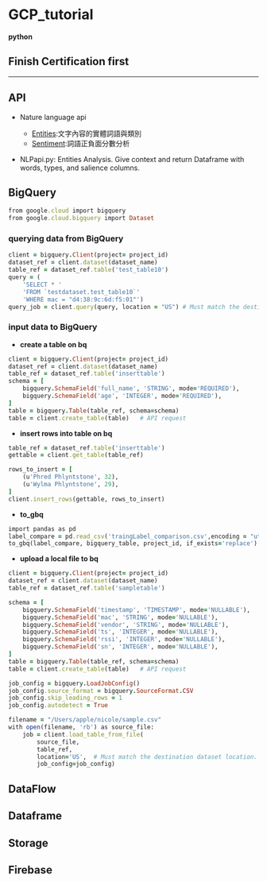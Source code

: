 # GCP_tutorial
**python**

## Finish Certification first


-----

## API
- Nature language api
	- [Entities](https://cloud.google.com/natural-language/docs/reference/rest/v1/Entity):文字內容的實體詞語與類別
	- [Sentiment](https://cloud.google.com/natural-language/docs/reference/rest/v1/Sentiment):詞語正負面分數分析

- NLPapi.py: Entities Analysis. Give context and return Dataframe with words, types, and salience columns.

## BigQuery
```ruby
from google.cloud import bigquery
from google.cloud.bigquery import Dataset
```

### querying data from BigQuery
```ruby
client = bigquery.Client(project= project_id)
dataset_ref = client.dataset(dataset_name)
table_ref = dataset_ref.table('test_table10')
query = (
    'SELECT * '
    'FROM `testdataset.test_table10`'
    'WHERE mac = "d4:38:9c:6d:f5:01"')
query_job = client.query(query, location = "US") # Must match the destination dataset location.
```

### input data to BigQuery
- **create a table on bq**
```ruby
client = bigquery.Client(project= project_id)
dataset_ref = client.dataset(dataset_name)
table_ref = dataset_ref.table('inserttable')
schema = [
    bigquery.SchemaField('full_name', 'STRING', mode='REQUIRED'),
    bigquery.SchemaField('age', 'INTEGER', mode='REQUIRED'),
]
table = bigquery.Table(table_ref, schema=schema)
table = client.create_table(table)   # API request
```

- **insert rows into table on bq**
```ruby
table_ref = dataset_ref.table('inserttable')
gettable = client.get_table(table_ref)

rows_to_insert = [
    (u'Phred Phlyntstone', 32),
    (u'Wylma Phlyntstone', 29),
]
client.insert_rows(gettable, rows_to_insert)
```

- **to_gbq**
```ruby
import pandas as pd
label_compare = pd.read_csv('traingLabel_comparison.csv',encoding = "utf-8")
to_gbq(label_compare, bigquery_table, project_id, if_exists='replace')
```

- **upload a local file to bq**
```ruby
client = bigquery.Client(project= project_id)
dataset_ref = client.dataset(dataset_name)
table_ref = dataset_ref.table('sampletable')

schema = [
    bigquery.SchemaField('timestamp', 'TIMESTAMP', mode='NULLABLE'),
    bigquery.SchemaField('mac', 'STRING', mode='NULLABLE'),
    bigquery.SchemaField('vendor', 'STRING', mode='NULLABLE'),
    bigquery.SchemaField('ts', 'INTEGER', mode='NULLABLE'),
    bigquery.SchemaField('rssi', 'INTEGER', mode='NULLABLE'),
    bigquery.SchemaField('sn', 'INTEGER', mode='NULLABLE'),
]
table = bigquery.Table(table_ref, schema=schema)
table = client.create_table(table)   # API request

job_config = bigquery.LoadJobConfig()
job_config.source_format = bigquery.SourceFormat.CSV
job_config.skip_leading_rows = 1
job_config.autodetect = True

filename = "/Users/apple/nicole/sample.csv"
with open(filename, 'rb') as source_file:
    job = client.load_table_from_file(
        source_file,
        table_ref,
        location='US',  # Must match the destination dataset location.
        job_config=job_config)
```

## DataFlow

## Dataframe

## Storage

## Firebase
